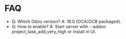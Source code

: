 # FAQ

- Q: Which Odoo version? A: 16.0 (OCA/OCB packaged).
- Q: How to enable? A: Start server with --addon project_task_add_very_high or install in UI.
